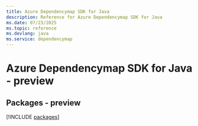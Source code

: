 ```yaml
---
title: Azure Dependencymap SDK for Java
description: Reference for Azure Dependencymap SDK for Java
ms.date: 07/23/2025
ms.topic: reference
ms.devlang: java
ms.service: dependencymap
---
```

# Azure Dependencymap SDK for Java - preview
## Packages - preview
[!INCLUDE [packages](dependencymap-index.md)]